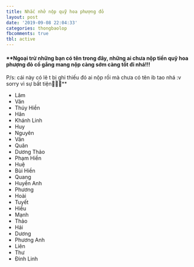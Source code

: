 ```yaml
---
title: Nhắc nhở nộp quỹ hoa phượng đỏ
layout: post
date: '2019-09-08 22:04:33'
categories: thongbaolop
fbcomments: true
tbl: active
---
```

#### **Ngoại trừ những bạn có tên trong đây, những ai chưa nộp tiền quỹ hoa phượng đỏ cố gắng mang nộp càng sớm càng tốt đi nhá!!!
P/s: cái này có lẽ t bị ghi thiếu đó ai nộp rồi mà chưa có tên ib tao nhá :v sorry vì sự bất tiện🙏🙏🙏**
- Lâm
- Văn
- Thúy Hiền
- Hân
- Khánh Linh
- Huy
- Nguyên
- Vân
- Quân
- Dương Thảo
- Phạm Hiền
- Huệ
- Bùi Hiền
- Quang
- Huyền Anh
- Phương
- Hoài
- Tuyết
- Hiếu
- Mạnh
- Thảo
- Hải
- Dương
- Phương Anh
- Liên
- Thư
- Đinh Linh